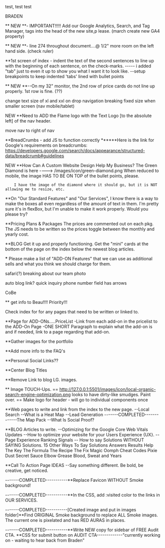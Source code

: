 test, test test


BRADEN

\*\* NEW \*\*- IMPORTANT!!!!!
Add our Google Analytics, Search, and Tag Manager, tags into the head of the new site,p lease. (march create new GA4 property)

\*\* NEW \*\*- line 274 throughout document....@ 1/2" more room on the left hand side. (check ruler)

\*\*1st screen of index - indent the text of the second sentences to line up with the
beginning of each sentence, on the check-marks. ----- i added "tab" just to even it up to show you what I want it to look like.
--setup breakpoints to keep indented 'tabs' lined with bullet points

\*\* NEW \*\*--On my 32" monitor, the 2nd row of price cards do not line up properly. 1st row is fine. (??)

change text size of xl and xxl on drop navigation
breaking fixed size when smaller screen (nav mobile/tablet)

NEW \*\*Need to ADD the Flame logo with the Text Logo [to the absolute left] of the nav header.

move nav to right of nav

\*\*BreadCrumbs - add JS to function correctly
**\*\***Here is the link for Google's requirements on breadcrumbs: https://developers.google.com/search/docs/appearance/structured-data/breadcrumb#guidelines

NEW \*\*How Can A Custom Website Design Help My Business?
The Green Diamond is here ----> /images/icon/green-diamond.png
When reduced to mobile, the image HAS TO BE ON TOP of the bullet points, please.

        I have the image of the diamond where it should go, but it is NOT allowing me to resize, etc.

\*\*On "Our Standard Features" and "Our Services", I know there is a way to make the boxes all even regardless of the amount of text in them. I'm pretty sure it's in flexBox, but I'm unable to make it work properly. Would you please try?

\*\*Pricing Plans & Packages
The prices are commented out on each pkg. The JS needs to be written so the prices toggle between the monthly and yearly cost.

\*\*BLOG
Get it up and properly functioning.
Get the "mini" cards at the bottom of the page on the index below the newest blog articles.

**\*** Please make a list of "ADD-ON Features" that we can use as additional sells and what you think we should charge for them.

safari(?) breaking about our team photo

auto
blog link?
quick inquiry phone number field has arrows

CoBe

\*\* get info to Beau!!!! Priority!!!


Check index for <!---insertLink--> for any pages that need to be written or linked to.

\*\*Page for ADD-ONs.....PriceList
-Link from each add-on in the pricelist to the ADD-On Page
-ONE SHORT Paragraph to explain what the add-on is and if needed, link to a page regarding that add-on.

\*\*Gather images for the portfolio

\*\*Add more info to the FAQ's

\*\*Personal Social Links??

\*\*Center Blog Titles

\*\*Remove Link to blog LG. images.

\*\* Image TOUCH-Ups.
  ==  http://127.0.0.1:5501/images/icon/local-organic-search-engine-optimization.png
                looks to have dirty-like smudges. Paint over.
  == Make logo for header - will go to individual components once 


\*\*Web pages to write and link from the index to the new page.
--Local Search
--What is a Heat Map
--Lead Generation
-------COMPLETED-------------The Map Pack
--What Is Social Proof?

\*\*BLOG Articles to write.
--Optimizing for the Google Core Web Vitals Updates
--How to optimize your website for your Users Experience {UX}.
--Page Experience Ranking Signals
-- How to say Solutions WITHOUT SAYING Solutions.
        15 Other Ways To Say Solutions
        Answers
        Results
        Help
        The Key
        The Formula
        The Recipe
        The Fix
        Magic
        Oomph
        Cheat Codes
        Pixie Dust
        Secret Sauce
        Elbow Grease
        Blood, Sweat and Years

\*\*Call To Action Page IDEAS
        --Say something different. Be bold, be creative, get noticed.
        

-------COMPLETED-----------\*\*Replace Favicon WITHOUT Smoke background!

-------COMPLETED-----------\*\*In the CSS, add :visited color to the links in OUR SERVICES.

-------COMPLETED-----------[Created image and put in images folder]\*\*Find ORIGINAL Smoke background to replace ALL Smoke images. The current one is pixelated and has RED AURAS in places.

-------COMPLETED-----------\*\*Write NEW copy for sidebar of FREE Audit CTA.
\*\*CSS for submit button on AUDIT CTA-------------"currently working on - waiting to hear back from Braden"

